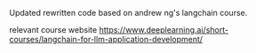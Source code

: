 Updated rewritten code based on andrew ng's langchain course.

relevant course website https://www.deeplearning.ai/short-courses/langchain-for-llm-application-development/
